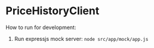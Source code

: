 # PriceHistoryClient

How to run for development:

1. Run expressjs mock server: `node src/app/mock/app.js`